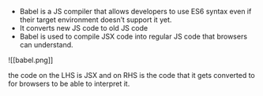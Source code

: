 - Babel is a JS compiler that allows developers to use ES6 syntax even if their target environment doesn’t support it yet.
- It converts new JS code to old JS code
- Babel is used to compile JSX code into regular JS code that browsers can understand.

![[babel.png]]

the code on the LHS is JSX and on RHS is the code that it gets converted to for browsers to be able to interpret it.

